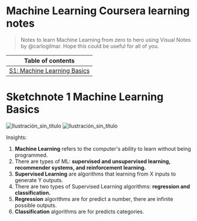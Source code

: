 # Machine Learning Coursera learning notes

> Notes to learn Machine Learning from zero to hero using Visual Notes by @carlogilmar. Hope this could be useful for all of you.

|Table of contents|
|:-------------:|
|[S1: Machine Learning Basics](#sketchnote-1)|

# Sketchnote 1 Machine Learning Basics

![Ilustración_sin_título](https://github.com/carlogilmar/ml_study_group/assets/17634377/c60be561-1ae5-4d6e-8168-34babab087f2)
![Ilustración_sin_título](https://github.com/carlogilmar/ml_study_group/assets/17634377/bc4f80f4-5fb5-495e-ba23-713fc73d19e9)


Insights:
1. **Machine Learning** refers to the computer's ability to learn without being programmed.
2. There are types of ML: **supervised and unsupervised learning, recommender systems, and reinforcement learning.**
3. **Supervised Learning** are algorithms that learning from X inputs to generate Y outputs.
4. There are two types of Supervised Learning algorithms: **regression and classification.**
5. **Regression** algorithms are for predict a number, there are infinite possible outputs.
6. **Classification** algorithms are for predicts categories.

